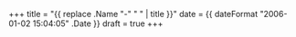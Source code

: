 +++
title = "{{ replace .Name "-" " " | title }}"
date = {{ dateFormat "2006-01-02 15:04:05" .Date }}
draft = true
+++
